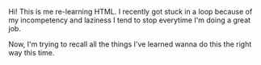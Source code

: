 Hi! This is me re-learning HTML. I recently got stuck in a loop because of my incompetency and laziness I tend to stop everytime I'm doing a great job.

Now, I'm trying to recall all the things I've learned wanna do this the right way this time.
